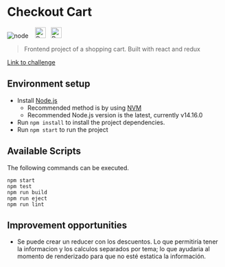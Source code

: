 # Checkout Cart
![node](https://img.shields.io/badge/node-v14-blue) &nbsp;&nbsp;
<img alt="React" title="React" width='25' src="https://img.icons8.com/color/30/000000/react-native.png"/>&nbsp;&nbsp;
<img alt="Redux" title="Redux" width='25' src="https://raw.githubusercontent.com/reduxjs/redux/master/logo/logo.png"/>&nbsp;&nbsp;

> Frontend project of a shopping cart. Built with react and redux

[Link to challenge](https://gitlab.com/cabify-challenge/frontend-shopping-cart-challenge-SofiaVarelaMerino)

## Environment setup

 - Install [Node.js](https://nodejs.org/)
   - Recommended method is by using [NVM](https://github.com/creationix/nvm)
   - Recommended Node.js version is the latest, currently v14.16.0
 - Run `npm install` to install the project dependencies.
 - Run `npm start` to run the project
 
## Available Scripts
The following commands can be executed.
`````
npm start
npm test
npm run build
npm run eject
npm run lint
`````

## Improvement opportunities
- Se puede crear un reducer con los descuentos. Lo que permitiría tener la informacion y los calculos separados por tema; lo que ayudaria al momento de renderizado para que no esté estatica la información.
